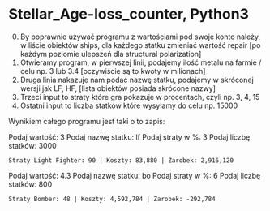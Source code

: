 # Stellar_Age-loss_counter, Python3

0. By poprawnie używać programu z wartościami pod swoje konto należy, w liście obiektów ships, dla każdego statku zmieniać wartość repair
    [po każdym poziomie ulepszeń dla structural polarization]
1. Otwieramy program, w pierwszej linii, podajemy ilość metalu na farmie / celu np. 3 lub 3.4 [oczywiście są to kwoty w milionach]
2. Druga linia nakazuje nam podać nazwę statku, podajemy w skróconej wersji jak LF, HF, [lista obiektów posiada skrócone nazwy]
3. Trzeci input to straty które gra pokazuje w procentach, czyli np. 3, 4, 15
4. Ostatni input to liczba statków które wysyłamy do celu np. 15000

Wynikiem całego programu jest taki o to zapis:

  Podaj wartość: 3
  Podaj nazwę statku: lf
  Podaj straty w %: 3
  Podaj liczbę statków: 3000

    Straty Light Fighter: 90 | Koszty: 83,880 | Zarobek: 2,916,120

Podaj wartość: 4.3
Podaj nazwę statku: bo
Podaj straty w %: 6
Podaj liczbę statków: 800

	Straty Bomber: 48 | Koszty: 4,592,784 | Zarobek: -292,784
